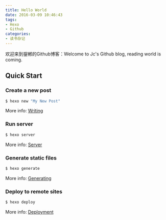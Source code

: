 ```yaml
---
title: Hello World
date: 2016-03-09 10:46:43
tags:
- Hexo
- Github
categories:
- 读书杂记
---
```

欢迎来到鋆郴的Github博客：Welcome to Jc's Github blog, reading world is coming.<!--more-->

## Quick Start

### Create a new post

``` bash
$ hexo new "My New Post"
```

More info: [Writing](https://hexo.io/docs/writing.html)

### Run server

``` bash
$ hexo server
```

More info: [Server](https://hexo.io/docs/server.html)

### Generate static files

``` bash
$ hexo generate
```

More info: [Generating](https://hexo.io/docs/generating.html)

### Deploy to remote sites

``` bash
$ hexo deploy
```

More info: [Deployment](https://hexo.io/docs/deployment.html)
